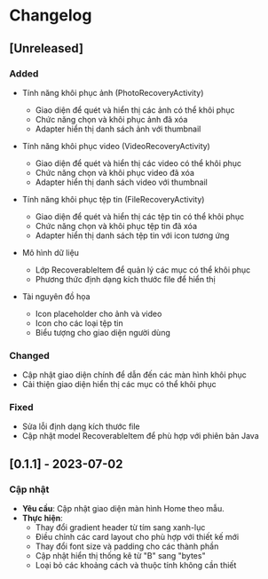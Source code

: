 # Changelog

## [Unreleased]

### Added
- Tính năng khôi phục ảnh (PhotoRecoveryActivity)
  - Giao diện để quét và hiển thị các ảnh có thể khôi phục
  - Chức năng chọn và khôi phục ảnh đã xóa
  - Adapter hiển thị danh sách ảnh với thumbnail

- Tính năng khôi phục video (VideoRecoveryActivity)
  - Giao diện để quét và hiển thị các video có thể khôi phục
  - Chức năng chọn và khôi phục video đã xóa
  - Adapter hiển thị danh sách video với thumbnail

- Tính năng khôi phục tệp tin (FileRecoveryActivity)
  - Giao diện để quét và hiển thị các tệp tin có thể khôi phục
  - Chức năng chọn và khôi phục tệp tin đã xóa
  - Adapter hiển thị danh sách tệp tin với icon tương ứng

- Mô hình dữ liệu
  - Lớp RecoverableItem để quản lý các mục có thể khôi phục
  - Phương thức định dạng kích thước file để hiển thị

- Tài nguyên đồ họa
  - Icon placeholder cho ảnh và video
  - Icon cho các loại tệp tin
  - Biểu tượng cho giao diện người dùng

### Changed
- Cập nhật giao diện chính để dẫn đến các màn hình khôi phục
- Cải thiện giao diện hiển thị các mục có thể khôi phục

### Fixed
- Sửa lỗi định dạng kích thước file
- Cập nhật model RecoverableItem để phù hợp với phiên bản Java

## [0.1.1] - 2023-07-02
### Cập nhật
- **Yêu cầu**: Cập nhật giao diện màn hình Home theo mẫu.
- **Thực hiện**: 
  - Thay đổi gradient header từ tím sang xanh-lục
  - Điều chỉnh các card layout cho phù hợp với thiết kế mới
  - Thay đổi font size và padding cho các thành phần
  - Cập nhật hiển thị thống kê từ "B" sang "bytes"
  - Loại bỏ các khoảng cách và thuộc tính không cần thiết